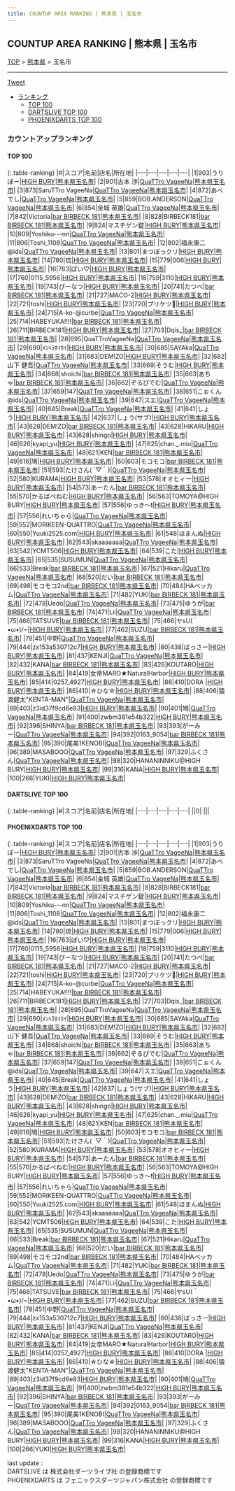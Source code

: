 ```yaml
---
title: COUNTUP AREA RANKING | 熊本県 | 玉名市
---
```

## COUNTUP AREA RANKING | 熊本県 | 玉名市

[TOP](/darts/rank/) > [熊本県](/darts/rank/熊本県/) > 玉名市

___

<a href="https://twitter.com/share?ref_src=twsrc%5Etfw" data-text="COUNTUP AREA RANKING | 熊本県玉名市" class="twitter-share-button" data-hashtags="DARTSLIVE,PHOENIXDARTS,darts,ダーツ" data-show-count="false">Tweet</a>

* [ランキング](#カウントアップランキング)
    * [TOP 100](#top-100)
    * [DARTSLIVE TOP 100](#dartslive-top-100)
    * [PHOENIXDARTS TOP 100](#phoenixdarts-top-100)

### カウントアップランキング

#### TOP 100



{:.table-ranking}
|#|スコア|名前|店名|所在地|
|---|---|---|---|---|
|1|903|<span class="rank-name-pd">うりぼー</span>|<a href="https://vs.phoenixdarts.com/jp/shop/shopDetailInfo/s_51931?s_seq=51931">HIGH BURY</a>|<a href="/darts/rank/熊本県/玉名市">熊本県玉名市</a>|
|2|901|<span class="rank-name-pd"><span class="pro-icon-pd"></span>古本 渉</span>|<a href="https://vs.phoenixdarts.com/jp/shop/shopDetailInfo/s_56167?s_seq=56167">QuaTTro VageeNa</a>|<a href="/darts/rank/熊本県/玉名市">熊本県玉名市</a>|
|3|873|<span class="rank-name-pd">SaruTTro VageeNa</span>|<a href="https://vs.phoenixdarts.com/jp/shop/shopDetailInfo/s_56167?s_seq=56167">QuaTTro VageeNa</a>|<a href="/darts/rank/熊本県/玉名市">熊本県玉名市</a>|
|4|872|<span class="rank-name-pd">あべでし</span>|<a href="https://vs.phoenixdarts.com/jp/shop/shopDetailInfo/s_56167?s_seq=56167">QuaTTro VageeNa</a>|<a href="/darts/rank/熊本県/玉名市">熊本県玉名市</a>|
|5|859|<span class="rank-name-pd">BOB.ANDERSON</span>|<a href="https://vs.phoenixdarts.com/jp/shop/shopDetailInfo/s_56167?s_seq=56167">QuaTTro VageeNa</a>|<a href="/darts/rank/熊本県/玉名市">熊本県玉名市</a>|
|6|854|<span class="rank-name-pd">金城 英雄</span>|<a href="https://vs.phoenixdarts.com/jp/shop/shopDetailInfo/s_56167?s_seq=56167">QuaTTro VageeNa</a>|<a href="/darts/rank/熊本県/玉名市">熊本県玉名市</a>|
|7|842|<span class="rank-name-pd">Victoria</span>|<a href="https://vs.phoenixdarts.com/jp/shop/shopDetailInfo/s_92272?s_seq=92272">bar BIRBECK 181</a>|<a href="/darts/rank/熊本県/玉名市">熊本県玉名市</a>|
|8|828|<span class="rank-name-pd">BIRBECK181</span>|<a href="https://vs.phoenixdarts.com/jp/shop/shopDetailInfo/s_92272?s_seq=92272">bar BIRBECK 181</a>|<a href="/darts/rank/熊本県/玉名市">熊本県玉名市</a>|
|9|824|<span class="rank-name-pd">マスチゲン錠</span>|<a href="https://vs.phoenixdarts.com/jp/shop/shopDetailInfo/s_51931?s_seq=51931">HIGH BURY</a>|<a href="/darts/rank/熊本県/玉名市">熊本県玉名市</a>|
|10|809|<span class="rank-name-pd">Yoshiku---nn</span>|<a href="https://vs.phoenixdarts.com/jp/shop/shopDetailInfo/s_56167?s_seq=56167">QuaTTro VageeNa</a>|<a href="/darts/rank/熊本県/玉名市">熊本県玉名市</a>|
|11|806|<span class="rank-name-pd">Toshi_1108</span>|<a href="https://vs.phoenixdarts.com/jp/shop/shopDetailInfo/s_56167?s_seq=56167">QuaTTro VageeNa</a>|<a href="/darts/rank/熊本県/玉名市">熊本県玉名市</a>|
|12|802|<span class="rank-name-pd">福永康二@ids</span>|<a href="https://vs.phoenixdarts.com/jp/shop/shopDetailInfo/s_56167?s_seq=56167">QuaTTro VageeNa</a>|<a href="/darts/rank/熊本県/玉名市">熊本県玉名市</a>|
|13|801|<span class="rank-name-pd">まつぼっクリ</span>|<a href="https://vs.phoenixdarts.com/jp/shop/shopDetailInfo/s_51931?s_seq=51931">HIGH BURY</a>|<a href="/darts/rank/熊本県/玉名市">熊本県玉名市</a>|
|14|780|<span class="rank-name-pd">琉</span>|<a href="https://vs.phoenixdarts.com/jp/shop/shopDetailInfo/s_51931?s_seq=51931">HIGH BURY</a>|<a href="/darts/rank/熊本県/玉名市">熊本県玉名市</a>|
|15|779|<span class="rank-name-pd">006</span>|<a href="https://vs.phoenixdarts.com/jp/shop/shopDetailInfo/s_51931?s_seq=51931">HIGH BURY</a>|<a href="/darts/rank/熊本県/玉名市">熊本県玉名市</a>|
|16|763|<span class="rank-name-pd">ぽい♡</span>|<a href="https://vs.phoenixdarts.com/jp/shop/shopDetailInfo/s_51931?s_seq=51931">HIGH BURY</a>|<a href="/darts/rank/熊本県/玉名市">熊本県玉名市</a>|
|17|760|<span class="rank-name-pd">0115_5956</span>|<a href="https://vs.phoenixdarts.com/jp/shop/shopDetailInfo/s_51931?s_seq=51931">HIGH BURY</a>|<a href="/darts/rank/熊本県/玉名市">熊本県玉名市</a>|
|18|759|<span class="rank-name-pd">3110</span>|<a href="https://vs.phoenixdarts.com/jp/shop/shopDetailInfo/s_51931?s_seq=51931">HIGH BURY</a>|<a href="/darts/rank/熊本県/玉名市">熊本県玉名市</a>|
|19|743|<span class="rank-name-pd">ぴーなつ</span>|<a href="https://vs.phoenixdarts.com/jp/shop/shopDetailInfo/s_51931?s_seq=51931">HIGH BURY</a>|<a href="/darts/rank/熊本県/玉名市">熊本県玉名市</a>|
|20|741|<span class="rank-name-pd">たつべ</span>|<a href="https://vs.phoenixdarts.com/jp/shop/shopDetailInfo/s_92272?s_seq=92272">bar BIRBECK 181</a>|<a href="/darts/rank/熊本県/玉名市">熊本県玉名市</a>|
|21|727|<span class="rank-name-pd">MACO-2</span>|<a href="https://vs.phoenixdarts.com/jp/shop/shopDetailInfo/s_51931?s_seq=51931">HIGH BURY</a>|<a href="/darts/rank/熊本県/玉名市">熊本県玉名市</a>|
|22|721|<span class="rank-name-pd">toshi</span>|<a href="https://vs.phoenixdarts.com/jp/shop/shopDetailInfo/s_51931?s_seq=51931">HIGH BURY</a>|<a href="/darts/rank/熊本県/玉名市">熊本県玉名市</a>|
|23|720|<span class="rank-name-pd">プリケツ🍑</span>|<a href="https://vs.phoenixdarts.com/jp/shop/shopDetailInfo/s_51931?s_seq=51931">HIGH BURY</a>|<a href="/darts/rank/熊本県/玉名市">熊本県玉名市</a>|
|24|715|<span class="rank-name-pd">A-ko-@curbe</span>|<a href="https://vs.phoenixdarts.com/jp/shop/shopDetailInfo/s_56167?s_seq=56167">QuaTTro VageeNa</a>|<a href="/darts/rank/熊本県/玉名市">熊本県玉名市</a>|
|25|714|<span class="rank-name-pd">HABEYUKA!!!!</span>|<a href="https://vs.phoenixdarts.com/jp/shop/shopDetailInfo/s_92272?s_seq=92272">bar BIRBECK 181</a>|<a href="/darts/rank/熊本県/玉名市">熊本県玉名市</a>|
|26|711|<span class="rank-name-pd">BIRBECK181</span>|<a href="https://vs.phoenixdarts.com/jp/shop/shopDetailInfo/s_51931?s_seq=51931">HIGH BURY</a>|<a href="/darts/rank/熊本県/玉名市">熊本県玉名市</a>|
|27|703|<span class="rank-name-pd">Dqis_</span>|<a href="https://vs.phoenixdarts.com/jp/shop/shopDetailInfo/s_92272?s_seq=92272">bar BIRBECK 181</a>|<a href="/darts/rank/熊本県/玉名市">熊本県玉名市</a>|
|28|695|<span class="rank-name-pd">QuaTTroVageeNa</span>|<a href="https://vs.phoenixdarts.com/jp/shop/shopDetailInfo/s_56167?s_seq=56167">QuaTTro VageeNa</a>|<a href="/darts/rank/熊本県/玉名市">熊本県玉名市</a>|
|29|690|<span class="rank-name-pd">ﾒﾝﾍﾗﾎｲﾎｲ</span>|<a href="https://vs.phoenixdarts.com/jp/shop/shopDetailInfo/s_51931?s_seq=51931">HIGH BURY</a>|<a href="/darts/rank/熊本県/玉名市">熊本県玉名市</a>|
|30|685|<span class="rank-name-pd">SAYAka</span>|<a href="https://vs.phoenixdarts.com/jp/shop/shopDetailInfo/s_56167?s_seq=56167">QuaTTro VageeNa</a>|<a href="/darts/rank/熊本県/玉名市">熊本県玉名市</a>|
|31|683|<span class="rank-name-pd">DEM!ZO</span>|<a href="https://vs.phoenixdarts.com/jp/shop/shopDetailInfo/s_51931?s_seq=51931">HIGH BURY</a>|<a href="/darts/rank/熊本県/玉名市">熊本県玉名市</a>|
|32|682|<span class="rank-name-pd"><span class="pro-icon-pd"></span>山下 健吾</span>|<a href="https://vs.phoenixdarts.com/jp/shop/shopDetailInfo/s_56167?s_seq=56167">QuaTTro VageeNa</a>|<a href="/darts/rank/熊本県/玉名市">熊本県玉名市</a>|
|33|669|<span class="rank-name-pd">そうむ</span>|<a href="https://vs.phoenixdarts.com/jp/shop/shopDetailInfo/s_51931?s_seq=51931">HIGH BURY</a>|<a href="/darts/rank/熊本県/玉名市">熊本県玉名市</a>|
|34|668|<span class="rank-name-pd">shoichi</span>|<a href="https://vs.phoenixdarts.com/jp/shop/shopDetailInfo/s_92272?s_seq=92272">bar BIRBECK 181</a>|<a href="/darts/rank/熊本県/玉名市">熊本県玉名市</a>|
|35|663|<span class="rank-name-pd">あちゃ</span>|<a href="https://vs.phoenixdarts.com/jp/shop/shopDetailInfo/s_92272?s_seq=92272">bar BIRBECK 181</a>|<a href="/darts/rank/熊本県/玉名市">熊本県玉名市</a>|
|36|662|<span class="rank-name-pd">ぞるぴでむ</span>|<a href="https://vs.phoenixdarts.com/jp/shop/shopDetailInfo/s_56167?s_seq=56167">QuaTTro VageeNa</a>|<a href="/darts/rank/熊本県/玉名市">熊本県玉名市</a>|
|37|659|<span class="rank-name-pd">147</span>|<a href="https://vs.phoenixdarts.com/jp/shop/shopDetailInfo/s_56167?s_seq=56167">QuaTTro VageeNa</a>|<a href="/darts/rank/熊本県/玉名市">熊本県玉名市</a>|
|38|651|<span class="rank-name-pd">こぉくん@ids</span>|<a href="https://vs.phoenixdarts.com/jp/shop/shopDetailInfo/s_56167?s_seq=56167">QuaTTro VageeNa</a>|<a href="/darts/rank/熊本県/玉名市">熊本県玉名市</a>|
|39|647|<span class="rank-name-pd">スエ</span>|<a href="https://vs.phoenixdarts.com/jp/shop/shopDetailInfo/s_56167?s_seq=56167">QuaTTro VageeNa</a>|<a href="/darts/rank/熊本県/玉名市">熊本県玉名市</a>|
|40|645|<span class="rank-name-pd">Break</span>|<a href="https://vs.phoenixdarts.com/jp/shop/shopDetailInfo/s_56167?s_seq=56167">QuaTTro VageeNa</a>|<a href="/darts/rank/熊本県/玉名市">熊本県玉名市</a>|
|41|641|<span class="rank-name-pd">しょう</span>|<a href="https://vs.phoenixdarts.com/jp/shop/shopDetailInfo/s_51931?s_seq=51931">HIGH BURY</a>|<a href="/darts/rank/熊本県/玉名市">熊本県玉名市</a>|
|42|637|<span class="rank-name-pd">しょう(サブ)</span>|<a href="https://vs.phoenixdarts.com/jp/shop/shopDetailInfo/s_51931?s_seq=51931">HIGH BURY</a>|<a href="/darts/rank/熊本県/玉名市">熊本県玉名市</a>|
|43|628|<span class="rank-name-pd">DEM!ZO</span>|<a href="https://vs.phoenixdarts.com/jp/shop/shopDetailInfo/s_92272?s_seq=92272">bar BIRBECK 181</a>|<a href="/darts/rank/熊本県/玉名市">熊本県玉名市</a>|
|43|628|<span class="rank-name-pd">HIKARU</span>|<a href="https://vs.phoenixdarts.com/jp/shop/shopDetailInfo/s_51931?s_seq=51931">HIGH BURY</a>|<a href="/darts/rank/熊本県/玉名市">熊本県玉名市</a>|
|43|628|<span class="rank-name-pd">shingo</span>|<a href="https://vs.phoenixdarts.com/jp/shop/shopDetailInfo/s_51931?s_seq=51931">HIGH BURY</a>|<a href="/darts/rank/熊本県/玉名市">熊本県玉名市</a>|
|46|626|<span class="rank-name-pd">kyapi_yu</span>|<a href="https://vs.phoenixdarts.com/jp/shop/shopDetailInfo/s_51931?s_seq=51931">HIGH BURY</a>|<a href="/darts/rank/熊本県/玉名市">熊本県玉名市</a>|
|47|625|<span class="rank-name-pd">chan._.miu</span>|<a href="https://vs.phoenixdarts.com/jp/shop/shopDetailInfo/s_56167?s_seq=56167">QuaTTro VageeNa</a>|<a href="/darts/rank/熊本県/玉名市">熊本県玉名市</a>|
|48|621|<span class="rank-name-pd">KEN</span>|<a href="https://vs.phoenixdarts.com/jp/shop/shopDetailInfo/s_92272?s_seq=92272">bar BIRBECK 181</a>|<a href="/darts/rank/熊本県/玉名市">熊本県玉名市</a>|
|49|616|<span class="rank-name-pd">鳩</span>|<a href="https://vs.phoenixdarts.com/jp/shop/shopDetailInfo/s_51931?s_seq=51931">HIGH BURY</a>|<a href="/darts/rank/熊本県/玉名市">熊本県玉名市</a>|
|50|603|<span class="rank-name-pd">モコモコ</span>|<a href="https://vs.phoenixdarts.com/jp/shop/shopDetailInfo/s_92272?s_seq=92272">bar BIRBECK 181</a>|<a href="/darts/rank/熊本県/玉名市">熊本県玉名市</a>|
|51|593|<span class="rank-name-pd">たけさん( ´▽｀)</span>|<a href="https://vs.phoenixdarts.com/jp/shop/shopDetailInfo/s_56167?s_seq=56167">QuaTTro VageeNa</a>|<a href="/darts/rank/熊本県/玉名市">熊本県玉名市</a>|
|52|580|<span class="rank-name-pd">KURAMA</span>|<a href="https://vs.phoenixdarts.com/jp/shop/shopDetailInfo/s_51931?s_seq=51931">HIGH BURY</a>|<a href="/darts/rank/熊本県/玉名市">熊本県玉名市</a>|
|53|578|<span class="rank-name-pd">オオヒィー</span>|<a href="https://vs.phoenixdarts.com/jp/shop/shopDetailInfo/s_51931?s_seq=51931">HIGH BURY</a>|<a href="/darts/rank/熊本県/玉名市">熊本県玉名市</a>|
|54|573|<span class="rank-name-pd">あーたん</span>|<a href="https://vs.phoenixdarts.com/jp/shop/shopDetailInfo/s_92272?s_seq=92272">bar BIRBECK 181</a>|<a href="/darts/rank/熊本県/玉名市">熊本県玉名市</a>|
|55|570|<span class="rank-name-pd">かるばぺねむ</span>|<a href="https://vs.phoenixdarts.com/jp/shop/shopDetailInfo/s_51931?s_seq=51931">HIGH BURY</a>|<a href="/darts/rank/熊本県/玉名市">熊本県玉名市</a>|
|56|563|<span class="rank-name-pd">TOMOYA@HIGH BURY</span>|<a href="https://vs.phoenixdarts.com/jp/shop/shopDetailInfo/s_51931?s_seq=51931">HIGH BURY</a>|<a href="/darts/rank/熊本県/玉名市">熊本県玉名市</a>|
|57|556|<span class="rank-name-pd">ゆっき～❗️</span>|<a href="https://vs.phoenixdarts.com/jp/shop/shopDetailInfo/s_51931?s_seq=51931">HIGH BURY</a>|<a href="/darts/rank/熊本県/玉名市">熊本県玉名市</a>|
|57|556|<span class="rank-name-pd">れいちゃら</span>|<a href="https://vs.phoenixdarts.com/jp/shop/shopDetailInfo/s_56167?s_seq=56167">QuaTTro VageeNa</a>|<a href="/darts/rank/熊本県/玉名市">熊本県玉名市</a>|
|59|552|<span class="rank-name-pd">MORIKEEN-QUATTRO</span>|<a href="https://vs.phoenixdarts.com/jp/shop/shopDetailInfo/s_56167?s_seq=56167">QuaTTro VageeNa</a>|<a href="/darts/rank/熊本県/玉名市">熊本県玉名市</a>|
|60|550|<span class="rank-name-pd">Yuuki2525.com</span>|<a href="https://vs.phoenixdarts.com/jp/shop/shopDetailInfo/s_51931?s_seq=51931">HIGH BURY</a>|<a href="/darts/rank/熊本県/玉名市">熊本県玉名市</a>|
|61|548|<span class="rank-name-pd">ほまんぬ</span>|<a href="https://vs.phoenixdarts.com/jp/shop/shopDetailInfo/s_51931?s_seq=51931">HIGH BURY</a>|<a href="/darts/rank/熊本県/玉名市">熊本県玉名市</a>|
|62|543|<span class="rank-name-pd">akaaaaaaa</span>|<a href="https://vs.phoenixdarts.com/jp/shop/shopDetailInfo/s_56167?s_seq=56167">QuaTTro VageeNa</a>|<a href="/darts/rank/熊本県/玉名市">熊本県玉名市</a>|
|63|542|<span class="rank-name-pd">YCMT506</span>|<a href="https://vs.phoenixdarts.com/jp/shop/shopDetailInfo/s_51931?s_seq=51931">HIGH BURY</a>|<a href="/darts/rank/熊本県/玉名市">熊本県玉名市</a>|
|64|539|<span class="rank-name-pd">こた</span>|<a href="https://vs.phoenixdarts.com/jp/shop/shopDetailInfo/s_51931?s_seq=51931">HIGH BURY</a>|<a href="/darts/rank/熊本県/玉名市">熊本県玉名市</a>|
|65|535|<span class="rank-name-pd">SUSUMUN</span>|<a href="https://vs.phoenixdarts.com/jp/shop/shopDetailInfo/s_56167?s_seq=56167">QuaTTro VageeNa</a>|<a href="/darts/rank/熊本県/玉名市">熊本県玉名市</a>|
|66|533|<span class="rank-name-pd">Break</span>|<a href="https://vs.phoenixdarts.com/jp/shop/shopDetailInfo/s_92272?s_seq=92272">bar BIRBECK 181</a>|<a href="/darts/rank/熊本県/玉名市">熊本県玉名市</a>|
|67|521|<span class="rank-name-pd">Hikaru</span>|<a href="https://vs.phoenixdarts.com/jp/shop/shopDetailInfo/s_56167?s_seq=56167">QuaTTro VageeNa</a>|<a href="/darts/rank/熊本県/玉名市">熊本県玉名市</a>|
|68|520|<span class="rank-name-pd">だい</span>|<a href="https://vs.phoenixdarts.com/jp/shop/shopDetailInfo/s_92272?s_seq=92272">bar BIRBECK 181</a>|<a href="/darts/rank/熊本県/玉名市">熊本県玉名市</a>|
|69|498|<span class="rank-name-pd">モコモコ2nd</span>|<a href="https://vs.phoenixdarts.com/jp/shop/shopDetailInfo/s_92272?s_seq=92272">bar BIRBECK 181</a>|<a href="/darts/rank/熊本県/玉名市">熊本県玉名市</a>|
|70|484|<span class="rank-name-pd">HAベッカム</span>|<a href="https://vs.phoenixdarts.com/jp/shop/shopDetailInfo/s_56167?s_seq=56167">QuaTTro VageeNa</a>|<a href="/darts/rank/熊本県/玉名市">熊本県玉名市</a>|
|71|482|<span class="rank-name-pd">YUKI</span>|<a href="https://vs.phoenixdarts.com/jp/shop/shopDetailInfo/s_92272?s_seq=92272">bar BIRBECK 181</a>|<a href="/darts/rank/熊本県/玉名市">熊本県玉名市</a>|
|72|478|<span class="rank-name-pd">Uedo</span>|<a href="https://vs.phoenixdarts.com/jp/shop/shopDetailInfo/s_56167?s_seq=56167">QuaTTro VageeNa</a>|<a href="/darts/rank/熊本県/玉名市">熊本県玉名市</a>|
|73|475|<span class="rank-name-pd">ゆうが</span>|<a href="https://vs.phoenixdarts.com/jp/shop/shopDetailInfo/s_92272?s_seq=92272">bar BIRBECK 181</a>|<a href="/darts/rank/熊本県/玉名市">熊本県玉名市</a>|
|74|471|<span class="rank-name-pd">Lii</span>|<a href="https://vs.phoenixdarts.com/jp/shop/shopDetailInfo/s_56167?s_seq=56167">QuaTTro VageeNa</a>|<a href="/darts/rank/熊本県/玉名市">熊本県玉名市</a>|
|75|466|<span class="rank-name-pd">TATSUVE</span>|<a href="https://vs.phoenixdarts.com/jp/shop/shopDetailInfo/s_92272?s_seq=92272">bar BIRBECK 181</a>|<a href="/darts/rank/熊本県/玉名市">熊本県玉名市</a>|
|75|466|<span class="rank-name-pd">ヤsU(｀•ω•)/~</span>|<a href="https://vs.phoenixdarts.com/jp/shop/shopDetailInfo/s_51931?s_seq=51931">HIGH BURY</a>|<a href="/darts/rank/熊本県/玉名市">熊本県玉名市</a>|
|77|462|<span class="rank-name-pd">SUZU</span>|<a href="https://vs.phoenixdarts.com/jp/shop/shopDetailInfo/s_92272?s_seq=92272">bar BIRBECK 181</a>|<a href="/darts/rank/熊本県/玉名市">熊本県玉名市</a>|
|78|451|<span class="rank-name-pd">中野</span>|<a href="https://vs.phoenixdarts.com/jp/shop/shopDetailInfo/s_56167?s_seq=56167">QuaTTro VageeNa</a>|<a href="/darts/rank/熊本県/玉名市">熊本県玉名市</a>|
|79|444|<span class="rank-name-pd">zx153a530712c7</span>|<a href="https://vs.phoenixdarts.com/jp/shop/shopDetailInfo/s_51931?s_seq=51931">HIGH BURY</a>|<a href="/darts/rank/熊本県/玉名市">熊本県玉名市</a>|
|80|438|<span class="rank-name-pd">ばっさー</span>|<a href="https://vs.phoenixdarts.com/jp/shop/shopDetailInfo/s_51931?s_seq=51931">HIGH BURY</a>|<a href="/darts/rank/熊本県/玉名市">熊本県玉名市</a>|
|81|437|<span class="rank-name-pd">KENJI</span>|<a href="https://vs.phoenixdarts.com/jp/shop/shopDetailInfo/s_56167?s_seq=56167">QuaTTro VageeNa</a>|<a href="/darts/rank/熊本県/玉名市">熊本県玉名市</a>|
|82|432|<span class="rank-name-pd">KANA</span>|<a href="https://vs.phoenixdarts.com/jp/shop/shopDetailInfo/s_92272?s_seq=92272">bar BIRBECK 181</a>|<a href="/darts/rank/熊本県/玉名市">熊本県玉名市</a>|
|83|426|<span class="rank-name-pd">KOUTARO</span>|<a href="https://vs.phoenixdarts.com/jp/shop/shopDetailInfo/s_51931?s_seq=51931">HIGH BURY</a>|<a href="/darts/rank/熊本県/玉名市">熊本県玉名市</a>|
|84|419|<span class="rank-name-pd">女帝MARO★NaturalHarbor</span>|<a href="https://vs.phoenixdarts.com/jp/shop/shopDetailInfo/s_51931?s_seq=51931">HIGH BURY</a>|<a href="/darts/rank/熊本県/玉名市">熊本県玉名市</a>|
|85|414|<span class="rank-name-pd">0257_4927</span>|<a href="https://vs.phoenixdarts.com/jp/shop/shopDetailInfo/s_51931?s_seq=51931">HIGH BURY</a>|<a href="/darts/rank/熊本県/玉名市">熊本県玉名市</a>|
|86|410|<span class="rank-name-pd">DORA </span>|<a href="https://vs.phoenixdarts.com/jp/shop/shopDetailInfo/s_51931?s_seq=51931">HIGH BURY</a>|<a href="/darts/rank/熊本県/玉名市">熊本県玉名市</a>|
|86|410|<span class="rank-name-pd">☆ひな☆</span>|<a href="https://vs.phoenixdarts.com/jp/shop/shopDetailInfo/s_51931?s_seq=51931">HIGH BURY</a>|<a href="/darts/rank/熊本県/玉名市">熊本県玉名市</a>|
|88|406|<span class="rank-name-pd">猿渡健太&quot;KENTA-MAN&quot;</span>|<a href="https://vs.phoenixdarts.com/jp/shop/shopDetailInfo/s_56167?s_seq=56167">QuaTTro VageeNa</a>|<a href="/darts/rank/熊本県/玉名市">熊本県玉名市</a>|
|89|403|<span class="rank-name-pd">z3id37f9cd6e83</span>|<a href="https://vs.phoenixdarts.com/jp/shop/shopDetailInfo/s_51931?s_seq=51931">HIGH BURY</a>|<a href="/darts/rank/熊本県/玉名市">熊本県玉名市</a>|
|90|401|<span class="rank-name-pd">鳩</span>|<a href="https://vs.phoenixdarts.com/jp/shop/shopDetailInfo/s_56167?s_seq=56167">QuaTTro VageeNa</a>|<a href="/darts/rank/熊本県/玉名市">熊本県玉名市</a>|
|91|400|<span class="rank-name-pd">zwbm381e54b322</span>|<a href="https://vs.phoenixdarts.com/jp/shop/shopDetailInfo/s_51931?s_seq=51931">HIGH BURY</a>|<a href="/darts/rank/熊本県/玉名市">熊本県玉名市</a>|
|92|396|<span class="rank-name-pd">SHINYA</span>|<a href="https://vs.phoenixdarts.com/jp/shop/shopDetailInfo/s_92272?s_seq=92272">bar BIRBECK 181</a>|<a href="/darts/rank/熊本県/玉名市">熊本県玉名市</a>|
|93|393|<span class="rank-name-pd">がーみー</span>|<a href="https://vs.phoenixdarts.com/jp/shop/shopDetailInfo/s_56167?s_seq=56167">QuaTTro VageeNa</a>|<a href="/darts/rank/熊本県/玉名市">熊本県玉名市</a>|
|94|392|<span class="rank-name-pd">0163_9054</span>|<a href="https://vs.phoenixdarts.com/jp/shop/shopDetailInfo/s_92272?s_seq=92272">bar BIRBECK 181</a>|<a href="/darts/rank/熊本県/玉名市">熊本県玉名市</a>|
|95|390|<span class="rank-name-pd">尾美1KENOBI</span>|<a href="https://vs.phoenixdarts.com/jp/shop/shopDetailInfo/s_56167?s_seq=56167">QuaTTro VageeNa</a>|<a href="/darts/rank/熊本県/玉名市">熊本県玉名市</a>|
|96|389|<span class="rank-name-pd">MASABOOO</span>|<a href="https://vs.phoenixdarts.com/jp/shop/shopDetailInfo/s_56167?s_seq=56167">QuaTTro VageeNa</a>|<a href="/darts/rank/熊本県/玉名市">熊本県玉名市</a>|
|97|329|<span class="rank-name-pd">ふくさん</span>|<a href="https://vs.phoenixdarts.com/jp/shop/shopDetailInfo/s_56167?s_seq=56167">QuaTTro VageeNa</a>|<a href="/darts/rank/熊本県/玉名市">熊本県玉名市</a>|
|98|320|<span class="rank-name-pd">HANANINNIKU@HIGH BURY</span>|<a href="https://vs.phoenixdarts.com/jp/shop/shopDetailInfo/s_51931?s_seq=51931">HIGH BURY</a>|<a href="/darts/rank/熊本県/玉名市">熊本県玉名市</a>|
|99|316|<span class="rank-name-pd">KANA</span>|<a href="https://vs.phoenixdarts.com/jp/shop/shopDetailInfo/s_51931?s_seq=51931">HIGH BURY</a>|<a href="/darts/rank/熊本県/玉名市">熊本県玉名市</a>|
|100|266|<span class="rank-name-pd">YUKI</span>|<a href="https://vs.phoenixdarts.com/jp/shop/shopDetailInfo/s_51931?s_seq=51931">HIGH BURY</a>|<a href="/darts/rank/熊本県/玉名市">熊本県玉名市</a>|


#### DARTSLIVE TOP 100



{:.table-ranking}
|#|スコア|名前|店名|所在地|
|---|---|---|---|---|
||0|<span class="rank-name-dl"> </span>|<a href=""></a>|<a href="/darts/rank//"></a>|


#### PHOENIXDARTS TOP 100



{:.table-ranking}
|#|スコア|名前|店名|所在地|
|---|---|---|---|---|
|1|903|<span class="rank-name-pd">うりぼー</span>|<a href="https://vs.phoenixdarts.com/jp/shop/shopDetailInfo/s_51931?s_seq=51931">HIGH BURY</a>|<a href="/darts/rank/熊本県/玉名市">熊本県玉名市</a>|
|2|901|<span class="rank-name-pd"><span class="pro-icon-pd"></span>古本 渉</span>|<a href="https://vs.phoenixdarts.com/jp/shop/shopDetailInfo/s_56167?s_seq=56167">QuaTTro VageeNa</a>|<a href="/darts/rank/熊本県/玉名市">熊本県玉名市</a>|
|3|873|<span class="rank-name-pd">SaruTTro VageeNa</span>|<a href="https://vs.phoenixdarts.com/jp/shop/shopDetailInfo/s_56167?s_seq=56167">QuaTTro VageeNa</a>|<a href="/darts/rank/熊本県/玉名市">熊本県玉名市</a>|
|4|872|<span class="rank-name-pd">あべでし</span>|<a href="https://vs.phoenixdarts.com/jp/shop/shopDetailInfo/s_56167?s_seq=56167">QuaTTro VageeNa</a>|<a href="/darts/rank/熊本県/玉名市">熊本県玉名市</a>|
|5|859|<span class="rank-name-pd">BOB.ANDERSON</span>|<a href="https://vs.phoenixdarts.com/jp/shop/shopDetailInfo/s_56167?s_seq=56167">QuaTTro VageeNa</a>|<a href="/darts/rank/熊本県/玉名市">熊本県玉名市</a>|
|6|854|<span class="rank-name-pd">金城 英雄</span>|<a href="https://vs.phoenixdarts.com/jp/shop/shopDetailInfo/s_56167?s_seq=56167">QuaTTro VageeNa</a>|<a href="/darts/rank/熊本県/玉名市">熊本県玉名市</a>|
|7|842|<span class="rank-name-pd">Victoria</span>|<a href="https://vs.phoenixdarts.com/jp/shop/shopDetailInfo/s_92272?s_seq=92272">bar BIRBECK 181</a>|<a href="/darts/rank/熊本県/玉名市">熊本県玉名市</a>|
|8|828|<span class="rank-name-pd">BIRBECK181</span>|<a href="https://vs.phoenixdarts.com/jp/shop/shopDetailInfo/s_92272?s_seq=92272">bar BIRBECK 181</a>|<a href="/darts/rank/熊本県/玉名市">熊本県玉名市</a>|
|9|824|<span class="rank-name-pd">マスチゲン錠</span>|<a href="https://vs.phoenixdarts.com/jp/shop/shopDetailInfo/s_51931?s_seq=51931">HIGH BURY</a>|<a href="/darts/rank/熊本県/玉名市">熊本県玉名市</a>|
|10|809|<span class="rank-name-pd">Yoshiku---nn</span>|<a href="https://vs.phoenixdarts.com/jp/shop/shopDetailInfo/s_56167?s_seq=56167">QuaTTro VageeNa</a>|<a href="/darts/rank/熊本県/玉名市">熊本県玉名市</a>|
|11|806|<span class="rank-name-pd">Toshi_1108</span>|<a href="https://vs.phoenixdarts.com/jp/shop/shopDetailInfo/s_56167?s_seq=56167">QuaTTro VageeNa</a>|<a href="/darts/rank/熊本県/玉名市">熊本県玉名市</a>|
|12|802|<span class="rank-name-pd">福永康二@ids</span>|<a href="https://vs.phoenixdarts.com/jp/shop/shopDetailInfo/s_56167?s_seq=56167">QuaTTro VageeNa</a>|<a href="/darts/rank/熊本県/玉名市">熊本県玉名市</a>|
|13|801|<span class="rank-name-pd">まつぼっクリ</span>|<a href="https://vs.phoenixdarts.com/jp/shop/shopDetailInfo/s_51931?s_seq=51931">HIGH BURY</a>|<a href="/darts/rank/熊本県/玉名市">熊本県玉名市</a>|
|14|780|<span class="rank-name-pd">琉</span>|<a href="https://vs.phoenixdarts.com/jp/shop/shopDetailInfo/s_51931?s_seq=51931">HIGH BURY</a>|<a href="/darts/rank/熊本県/玉名市">熊本県玉名市</a>|
|15|779|<span class="rank-name-pd">006</span>|<a href="https://vs.phoenixdarts.com/jp/shop/shopDetailInfo/s_51931?s_seq=51931">HIGH BURY</a>|<a href="/darts/rank/熊本県/玉名市">熊本県玉名市</a>|
|16|763|<span class="rank-name-pd">ぽい♡</span>|<a href="https://vs.phoenixdarts.com/jp/shop/shopDetailInfo/s_51931?s_seq=51931">HIGH BURY</a>|<a href="/darts/rank/熊本県/玉名市">熊本県玉名市</a>|
|17|760|<span class="rank-name-pd">0115_5956</span>|<a href="https://vs.phoenixdarts.com/jp/shop/shopDetailInfo/s_51931?s_seq=51931">HIGH BURY</a>|<a href="/darts/rank/熊本県/玉名市">熊本県玉名市</a>|
|18|759|<span class="rank-name-pd">3110</span>|<a href="https://vs.phoenixdarts.com/jp/shop/shopDetailInfo/s_51931?s_seq=51931">HIGH BURY</a>|<a href="/darts/rank/熊本県/玉名市">熊本県玉名市</a>|
|19|743|<span class="rank-name-pd">ぴーなつ</span>|<a href="https://vs.phoenixdarts.com/jp/shop/shopDetailInfo/s_51931?s_seq=51931">HIGH BURY</a>|<a href="/darts/rank/熊本県/玉名市">熊本県玉名市</a>|
|20|741|<span class="rank-name-pd">たつべ</span>|<a href="https://vs.phoenixdarts.com/jp/shop/shopDetailInfo/s_92272?s_seq=92272">bar BIRBECK 181</a>|<a href="/darts/rank/熊本県/玉名市">熊本県玉名市</a>|
|21|727|<span class="rank-name-pd">MACO-2</span>|<a href="https://vs.phoenixdarts.com/jp/shop/shopDetailInfo/s_51931?s_seq=51931">HIGH BURY</a>|<a href="/darts/rank/熊本県/玉名市">熊本県玉名市</a>|
|22|721|<span class="rank-name-pd">toshi</span>|<a href="https://vs.phoenixdarts.com/jp/shop/shopDetailInfo/s_51931?s_seq=51931">HIGH BURY</a>|<a href="/darts/rank/熊本県/玉名市">熊本県玉名市</a>|
|23|720|<span class="rank-name-pd">プリケツ🍑</span>|<a href="https://vs.phoenixdarts.com/jp/shop/shopDetailInfo/s_51931?s_seq=51931">HIGH BURY</a>|<a href="/darts/rank/熊本県/玉名市">熊本県玉名市</a>|
|24|715|<span class="rank-name-pd">A-ko-@curbe</span>|<a href="https://vs.phoenixdarts.com/jp/shop/shopDetailInfo/s_56167?s_seq=56167">QuaTTro VageeNa</a>|<a href="/darts/rank/熊本県/玉名市">熊本県玉名市</a>|
|25|714|<span class="rank-name-pd">HABEYUKA!!!!</span>|<a href="https://vs.phoenixdarts.com/jp/shop/shopDetailInfo/s_92272?s_seq=92272">bar BIRBECK 181</a>|<a href="/darts/rank/熊本県/玉名市">熊本県玉名市</a>|
|26|711|<span class="rank-name-pd">BIRBECK181</span>|<a href="https://vs.phoenixdarts.com/jp/shop/shopDetailInfo/s_51931?s_seq=51931">HIGH BURY</a>|<a href="/darts/rank/熊本県/玉名市">熊本県玉名市</a>|
|27|703|<span class="rank-name-pd">Dqis_</span>|<a href="https://vs.phoenixdarts.com/jp/shop/shopDetailInfo/s_92272?s_seq=92272">bar BIRBECK 181</a>|<a href="/darts/rank/熊本県/玉名市">熊本県玉名市</a>|
|28|695|<span class="rank-name-pd">QuaTTroVageeNa</span>|<a href="https://vs.phoenixdarts.com/jp/shop/shopDetailInfo/s_56167?s_seq=56167">QuaTTro VageeNa</a>|<a href="/darts/rank/熊本県/玉名市">熊本県玉名市</a>|
|29|690|<span class="rank-name-pd">ﾒﾝﾍﾗﾎｲﾎｲ</span>|<a href="https://vs.phoenixdarts.com/jp/shop/shopDetailInfo/s_51931?s_seq=51931">HIGH BURY</a>|<a href="/darts/rank/熊本県/玉名市">熊本県玉名市</a>|
|30|685|<span class="rank-name-pd">SAYAka</span>|<a href="https://vs.phoenixdarts.com/jp/shop/shopDetailInfo/s_56167?s_seq=56167">QuaTTro VageeNa</a>|<a href="/darts/rank/熊本県/玉名市">熊本県玉名市</a>|
|31|683|<span class="rank-name-pd">DEM!ZO</span>|<a href="https://vs.phoenixdarts.com/jp/shop/shopDetailInfo/s_51931?s_seq=51931">HIGH BURY</a>|<a href="/darts/rank/熊本県/玉名市">熊本県玉名市</a>|
|32|682|<span class="rank-name-pd"><span class="pro-icon-pd"></span>山下 健吾</span>|<a href="https://vs.phoenixdarts.com/jp/shop/shopDetailInfo/s_56167?s_seq=56167">QuaTTro VageeNa</a>|<a href="/darts/rank/熊本県/玉名市">熊本県玉名市</a>|
|33|669|<span class="rank-name-pd">そうむ</span>|<a href="https://vs.phoenixdarts.com/jp/shop/shopDetailInfo/s_51931?s_seq=51931">HIGH BURY</a>|<a href="/darts/rank/熊本県/玉名市">熊本県玉名市</a>|
|34|668|<span class="rank-name-pd">shoichi</span>|<a href="https://vs.phoenixdarts.com/jp/shop/shopDetailInfo/s_92272?s_seq=92272">bar BIRBECK 181</a>|<a href="/darts/rank/熊本県/玉名市">熊本県玉名市</a>|
|35|663|<span class="rank-name-pd">あちゃ</span>|<a href="https://vs.phoenixdarts.com/jp/shop/shopDetailInfo/s_92272?s_seq=92272">bar BIRBECK 181</a>|<a href="/darts/rank/熊本県/玉名市">熊本県玉名市</a>|
|36|662|<span class="rank-name-pd">ぞるぴでむ</span>|<a href="https://vs.phoenixdarts.com/jp/shop/shopDetailInfo/s_56167?s_seq=56167">QuaTTro VageeNa</a>|<a href="/darts/rank/熊本県/玉名市">熊本県玉名市</a>|
|37|659|<span class="rank-name-pd">147</span>|<a href="https://vs.phoenixdarts.com/jp/shop/shopDetailInfo/s_56167?s_seq=56167">QuaTTro VageeNa</a>|<a href="/darts/rank/熊本県/玉名市">熊本県玉名市</a>|
|38|651|<span class="rank-name-pd">こぉくん@ids</span>|<a href="https://vs.phoenixdarts.com/jp/shop/shopDetailInfo/s_56167?s_seq=56167">QuaTTro VageeNa</a>|<a href="/darts/rank/熊本県/玉名市">熊本県玉名市</a>|
|39|647|<span class="rank-name-pd">スエ</span>|<a href="https://vs.phoenixdarts.com/jp/shop/shopDetailInfo/s_56167?s_seq=56167">QuaTTro VageeNa</a>|<a href="/darts/rank/熊本県/玉名市">熊本県玉名市</a>|
|40|645|<span class="rank-name-pd">Break</span>|<a href="https://vs.phoenixdarts.com/jp/shop/shopDetailInfo/s_56167?s_seq=56167">QuaTTro VageeNa</a>|<a href="/darts/rank/熊本県/玉名市">熊本県玉名市</a>|
|41|641|<span class="rank-name-pd">しょう</span>|<a href="https://vs.phoenixdarts.com/jp/shop/shopDetailInfo/s_51931?s_seq=51931">HIGH BURY</a>|<a href="/darts/rank/熊本県/玉名市">熊本県玉名市</a>|
|42|637|<span class="rank-name-pd">しょう(サブ)</span>|<a href="https://vs.phoenixdarts.com/jp/shop/shopDetailInfo/s_51931?s_seq=51931">HIGH BURY</a>|<a href="/darts/rank/熊本県/玉名市">熊本県玉名市</a>|
|43|628|<span class="rank-name-pd">DEM!ZO</span>|<a href="https://vs.phoenixdarts.com/jp/shop/shopDetailInfo/s_92272?s_seq=92272">bar BIRBECK 181</a>|<a href="/darts/rank/熊本県/玉名市">熊本県玉名市</a>|
|43|628|<span class="rank-name-pd">HIKARU</span>|<a href="https://vs.phoenixdarts.com/jp/shop/shopDetailInfo/s_51931?s_seq=51931">HIGH BURY</a>|<a href="/darts/rank/熊本県/玉名市">熊本県玉名市</a>|
|43|628|<span class="rank-name-pd">shingo</span>|<a href="https://vs.phoenixdarts.com/jp/shop/shopDetailInfo/s_51931?s_seq=51931">HIGH BURY</a>|<a href="/darts/rank/熊本県/玉名市">熊本県玉名市</a>|
|46|626|<span class="rank-name-pd">kyapi_yu</span>|<a href="https://vs.phoenixdarts.com/jp/shop/shopDetailInfo/s_51931?s_seq=51931">HIGH BURY</a>|<a href="/darts/rank/熊本県/玉名市">熊本県玉名市</a>|
|47|625|<span class="rank-name-pd">chan._.miu</span>|<a href="https://vs.phoenixdarts.com/jp/shop/shopDetailInfo/s_56167?s_seq=56167">QuaTTro VageeNa</a>|<a href="/darts/rank/熊本県/玉名市">熊本県玉名市</a>|
|48|621|<span class="rank-name-pd">KEN</span>|<a href="https://vs.phoenixdarts.com/jp/shop/shopDetailInfo/s_92272?s_seq=92272">bar BIRBECK 181</a>|<a href="/darts/rank/熊本県/玉名市">熊本県玉名市</a>|
|49|616|<span class="rank-name-pd">鳩</span>|<a href="https://vs.phoenixdarts.com/jp/shop/shopDetailInfo/s_51931?s_seq=51931">HIGH BURY</a>|<a href="/darts/rank/熊本県/玉名市">熊本県玉名市</a>|
|50|603|<span class="rank-name-pd">モコモコ</span>|<a href="https://vs.phoenixdarts.com/jp/shop/shopDetailInfo/s_92272?s_seq=92272">bar BIRBECK 181</a>|<a href="/darts/rank/熊本県/玉名市">熊本県玉名市</a>|
|51|593|<span class="rank-name-pd">たけさん( ´▽｀)</span>|<a href="https://vs.phoenixdarts.com/jp/shop/shopDetailInfo/s_56167?s_seq=56167">QuaTTro VageeNa</a>|<a href="/darts/rank/熊本県/玉名市">熊本県玉名市</a>|
|52|580|<span class="rank-name-pd">KURAMA</span>|<a href="https://vs.phoenixdarts.com/jp/shop/shopDetailInfo/s_51931?s_seq=51931">HIGH BURY</a>|<a href="/darts/rank/熊本県/玉名市">熊本県玉名市</a>|
|53|578|<span class="rank-name-pd">オオヒィー</span>|<a href="https://vs.phoenixdarts.com/jp/shop/shopDetailInfo/s_51931?s_seq=51931">HIGH BURY</a>|<a href="/darts/rank/熊本県/玉名市">熊本県玉名市</a>|
|54|573|<span class="rank-name-pd">あーたん</span>|<a href="https://vs.phoenixdarts.com/jp/shop/shopDetailInfo/s_92272?s_seq=92272">bar BIRBECK 181</a>|<a href="/darts/rank/熊本県/玉名市">熊本県玉名市</a>|
|55|570|<span class="rank-name-pd">かるばぺねむ</span>|<a href="https://vs.phoenixdarts.com/jp/shop/shopDetailInfo/s_51931?s_seq=51931">HIGH BURY</a>|<a href="/darts/rank/熊本県/玉名市">熊本県玉名市</a>|
|56|563|<span class="rank-name-pd">TOMOYA@HIGH BURY</span>|<a href="https://vs.phoenixdarts.com/jp/shop/shopDetailInfo/s_51931?s_seq=51931">HIGH BURY</a>|<a href="/darts/rank/熊本県/玉名市">熊本県玉名市</a>|
|57|556|<span class="rank-name-pd">ゆっき～❗️</span>|<a href="https://vs.phoenixdarts.com/jp/shop/shopDetailInfo/s_51931?s_seq=51931">HIGH BURY</a>|<a href="/darts/rank/熊本県/玉名市">熊本県玉名市</a>|
|57|556|<span class="rank-name-pd">れいちゃら</span>|<a href="https://vs.phoenixdarts.com/jp/shop/shopDetailInfo/s_56167?s_seq=56167">QuaTTro VageeNa</a>|<a href="/darts/rank/熊本県/玉名市">熊本県玉名市</a>|
|59|552|<span class="rank-name-pd">MORIKEEN-QUATTRO</span>|<a href="https://vs.phoenixdarts.com/jp/shop/shopDetailInfo/s_56167?s_seq=56167">QuaTTro VageeNa</a>|<a href="/darts/rank/熊本県/玉名市">熊本県玉名市</a>|
|60|550|<span class="rank-name-pd">Yuuki2525.com</span>|<a href="https://vs.phoenixdarts.com/jp/shop/shopDetailInfo/s_51931?s_seq=51931">HIGH BURY</a>|<a href="/darts/rank/熊本県/玉名市">熊本県玉名市</a>|
|61|548|<span class="rank-name-pd">ほまんぬ</span>|<a href="https://vs.phoenixdarts.com/jp/shop/shopDetailInfo/s_51931?s_seq=51931">HIGH BURY</a>|<a href="/darts/rank/熊本県/玉名市">熊本県玉名市</a>|
|62|543|<span class="rank-name-pd">akaaaaaaa</span>|<a href="https://vs.phoenixdarts.com/jp/shop/shopDetailInfo/s_56167?s_seq=56167">QuaTTro VageeNa</a>|<a href="/darts/rank/熊本県/玉名市">熊本県玉名市</a>|
|63|542|<span class="rank-name-pd">YCMT506</span>|<a href="https://vs.phoenixdarts.com/jp/shop/shopDetailInfo/s_51931?s_seq=51931">HIGH BURY</a>|<a href="/darts/rank/熊本県/玉名市">熊本県玉名市</a>|
|64|539|<span class="rank-name-pd">こた</span>|<a href="https://vs.phoenixdarts.com/jp/shop/shopDetailInfo/s_51931?s_seq=51931">HIGH BURY</a>|<a href="/darts/rank/熊本県/玉名市">熊本県玉名市</a>|
|65|535|<span class="rank-name-pd">SUSUMUN</span>|<a href="https://vs.phoenixdarts.com/jp/shop/shopDetailInfo/s_56167?s_seq=56167">QuaTTro VageeNa</a>|<a href="/darts/rank/熊本県/玉名市">熊本県玉名市</a>|
|66|533|<span class="rank-name-pd">Break</span>|<a href="https://vs.phoenixdarts.com/jp/shop/shopDetailInfo/s_92272?s_seq=92272">bar BIRBECK 181</a>|<a href="/darts/rank/熊本県/玉名市">熊本県玉名市</a>|
|67|521|<span class="rank-name-pd">Hikaru</span>|<a href="https://vs.phoenixdarts.com/jp/shop/shopDetailInfo/s_56167?s_seq=56167">QuaTTro VageeNa</a>|<a href="/darts/rank/熊本県/玉名市">熊本県玉名市</a>|
|68|520|<span class="rank-name-pd">だい</span>|<a href="https://vs.phoenixdarts.com/jp/shop/shopDetailInfo/s_92272?s_seq=92272">bar BIRBECK 181</a>|<a href="/darts/rank/熊本県/玉名市">熊本県玉名市</a>|
|69|498|<span class="rank-name-pd">モコモコ2nd</span>|<a href="https://vs.phoenixdarts.com/jp/shop/shopDetailInfo/s_92272?s_seq=92272">bar BIRBECK 181</a>|<a href="/darts/rank/熊本県/玉名市">熊本県玉名市</a>|
|70|484|<span class="rank-name-pd">HAベッカム</span>|<a href="https://vs.phoenixdarts.com/jp/shop/shopDetailInfo/s_56167?s_seq=56167">QuaTTro VageeNa</a>|<a href="/darts/rank/熊本県/玉名市">熊本県玉名市</a>|
|71|482|<span class="rank-name-pd">YUKI</span>|<a href="https://vs.phoenixdarts.com/jp/shop/shopDetailInfo/s_92272?s_seq=92272">bar BIRBECK 181</a>|<a href="/darts/rank/熊本県/玉名市">熊本県玉名市</a>|
|72|478|<span class="rank-name-pd">Uedo</span>|<a href="https://vs.phoenixdarts.com/jp/shop/shopDetailInfo/s_56167?s_seq=56167">QuaTTro VageeNa</a>|<a href="/darts/rank/熊本県/玉名市">熊本県玉名市</a>|
|73|475|<span class="rank-name-pd">ゆうが</span>|<a href="https://vs.phoenixdarts.com/jp/shop/shopDetailInfo/s_92272?s_seq=92272">bar BIRBECK 181</a>|<a href="/darts/rank/熊本県/玉名市">熊本県玉名市</a>|
|74|471|<span class="rank-name-pd">Lii</span>|<a href="https://vs.phoenixdarts.com/jp/shop/shopDetailInfo/s_56167?s_seq=56167">QuaTTro VageeNa</a>|<a href="/darts/rank/熊本県/玉名市">熊本県玉名市</a>|
|75|466|<span class="rank-name-pd">TATSUVE</span>|<a href="https://vs.phoenixdarts.com/jp/shop/shopDetailInfo/s_92272?s_seq=92272">bar BIRBECK 181</a>|<a href="/darts/rank/熊本県/玉名市">熊本県玉名市</a>|
|75|466|<span class="rank-name-pd">ヤsU(｀•ω•)/~</span>|<a href="https://vs.phoenixdarts.com/jp/shop/shopDetailInfo/s_51931?s_seq=51931">HIGH BURY</a>|<a href="/darts/rank/熊本県/玉名市">熊本県玉名市</a>|
|77|462|<span class="rank-name-pd">SUZU</span>|<a href="https://vs.phoenixdarts.com/jp/shop/shopDetailInfo/s_92272?s_seq=92272">bar BIRBECK 181</a>|<a href="/darts/rank/熊本県/玉名市">熊本県玉名市</a>|
|78|451|<span class="rank-name-pd">中野</span>|<a href="https://vs.phoenixdarts.com/jp/shop/shopDetailInfo/s_56167?s_seq=56167">QuaTTro VageeNa</a>|<a href="/darts/rank/熊本県/玉名市">熊本県玉名市</a>|
|79|444|<span class="rank-name-pd">zx153a530712c7</span>|<a href="https://vs.phoenixdarts.com/jp/shop/shopDetailInfo/s_51931?s_seq=51931">HIGH BURY</a>|<a href="/darts/rank/熊本県/玉名市">熊本県玉名市</a>|
|80|438|<span class="rank-name-pd">ばっさー</span>|<a href="https://vs.phoenixdarts.com/jp/shop/shopDetailInfo/s_51931?s_seq=51931">HIGH BURY</a>|<a href="/darts/rank/熊本県/玉名市">熊本県玉名市</a>|
|81|437|<span class="rank-name-pd">KENJI</span>|<a href="https://vs.phoenixdarts.com/jp/shop/shopDetailInfo/s_56167?s_seq=56167">QuaTTro VageeNa</a>|<a href="/darts/rank/熊本県/玉名市">熊本県玉名市</a>|
|82|432|<span class="rank-name-pd">KANA</span>|<a href="https://vs.phoenixdarts.com/jp/shop/shopDetailInfo/s_92272?s_seq=92272">bar BIRBECK 181</a>|<a href="/darts/rank/熊本県/玉名市">熊本県玉名市</a>|
|83|426|<span class="rank-name-pd">KOUTARO</span>|<a href="https://vs.phoenixdarts.com/jp/shop/shopDetailInfo/s_51931?s_seq=51931">HIGH BURY</a>|<a href="/darts/rank/熊本県/玉名市">熊本県玉名市</a>|
|84|419|<span class="rank-name-pd">女帝MARO★NaturalHarbor</span>|<a href="https://vs.phoenixdarts.com/jp/shop/shopDetailInfo/s_51931?s_seq=51931">HIGH BURY</a>|<a href="/darts/rank/熊本県/玉名市">熊本県玉名市</a>|
|85|414|<span class="rank-name-pd">0257_4927</span>|<a href="https://vs.phoenixdarts.com/jp/shop/shopDetailInfo/s_51931?s_seq=51931">HIGH BURY</a>|<a href="/darts/rank/熊本県/玉名市">熊本県玉名市</a>|
|86|410|<span class="rank-name-pd">DORA </span>|<a href="https://vs.phoenixdarts.com/jp/shop/shopDetailInfo/s_51931?s_seq=51931">HIGH BURY</a>|<a href="/darts/rank/熊本県/玉名市">熊本県玉名市</a>|
|86|410|<span class="rank-name-pd">☆ひな☆</span>|<a href="https://vs.phoenixdarts.com/jp/shop/shopDetailInfo/s_51931?s_seq=51931">HIGH BURY</a>|<a href="/darts/rank/熊本県/玉名市">熊本県玉名市</a>|
|88|406|<span class="rank-name-pd">猿渡健太&quot;KENTA-MAN&quot;</span>|<a href="https://vs.phoenixdarts.com/jp/shop/shopDetailInfo/s_56167?s_seq=56167">QuaTTro VageeNa</a>|<a href="/darts/rank/熊本県/玉名市">熊本県玉名市</a>|
|89|403|<span class="rank-name-pd">z3id37f9cd6e83</span>|<a href="https://vs.phoenixdarts.com/jp/shop/shopDetailInfo/s_51931?s_seq=51931">HIGH BURY</a>|<a href="/darts/rank/熊本県/玉名市">熊本県玉名市</a>|
|90|401|<span class="rank-name-pd">鳩</span>|<a href="https://vs.phoenixdarts.com/jp/shop/shopDetailInfo/s_56167?s_seq=56167">QuaTTro VageeNa</a>|<a href="/darts/rank/熊本県/玉名市">熊本県玉名市</a>|
|91|400|<span class="rank-name-pd">zwbm381e54b322</span>|<a href="https://vs.phoenixdarts.com/jp/shop/shopDetailInfo/s_51931?s_seq=51931">HIGH BURY</a>|<a href="/darts/rank/熊本県/玉名市">熊本県玉名市</a>|
|92|396|<span class="rank-name-pd">SHINYA</span>|<a href="https://vs.phoenixdarts.com/jp/shop/shopDetailInfo/s_92272?s_seq=92272">bar BIRBECK 181</a>|<a href="/darts/rank/熊本県/玉名市">熊本県玉名市</a>|
|93|393|<span class="rank-name-pd">がーみー</span>|<a href="https://vs.phoenixdarts.com/jp/shop/shopDetailInfo/s_56167?s_seq=56167">QuaTTro VageeNa</a>|<a href="/darts/rank/熊本県/玉名市">熊本県玉名市</a>|
|94|392|<span class="rank-name-pd">0163_9054</span>|<a href="https://vs.phoenixdarts.com/jp/shop/shopDetailInfo/s_92272?s_seq=92272">bar BIRBECK 181</a>|<a href="/darts/rank/熊本県/玉名市">熊本県玉名市</a>|
|95|390|<span class="rank-name-pd">尾美1KENOBI</span>|<a href="https://vs.phoenixdarts.com/jp/shop/shopDetailInfo/s_56167?s_seq=56167">QuaTTro VageeNa</a>|<a href="/darts/rank/熊本県/玉名市">熊本県玉名市</a>|
|96|389|<span class="rank-name-pd">MASABOOO</span>|<a href="https://vs.phoenixdarts.com/jp/shop/shopDetailInfo/s_56167?s_seq=56167">QuaTTro VageeNa</a>|<a href="/darts/rank/熊本県/玉名市">熊本県玉名市</a>|
|97|329|<span class="rank-name-pd">ふくさん</span>|<a href="https://vs.phoenixdarts.com/jp/shop/shopDetailInfo/s_56167?s_seq=56167">QuaTTro VageeNa</a>|<a href="/darts/rank/熊本県/玉名市">熊本県玉名市</a>|
|98|320|<span class="rank-name-pd">HANANINNIKU@HIGH BURY</span>|<a href="https://vs.phoenixdarts.com/jp/shop/shopDetailInfo/s_51931?s_seq=51931">HIGH BURY</a>|<a href="/darts/rank/熊本県/玉名市">熊本県玉名市</a>|
|99|316|<span class="rank-name-pd">KANA</span>|<a href="https://vs.phoenixdarts.com/jp/shop/shopDetailInfo/s_51931?s_seq=51931">HIGH BURY</a>|<a href="/darts/rank/熊本県/玉名市">熊本県玉名市</a>|
|100|266|<span class="rank-name-pd">YUKI</span>|<a href="https://vs.phoenixdarts.com/jp/shop/shopDetailInfo/s_51931?s_seq=51931">HIGH BURY</a>|<a href="/darts/rank/熊本県/玉名市">熊本県玉名市</a>|


<div class="footer border-top border-gray-light mt-5 pt-3 text-right text-gray">
    last update : <span style="font-weight: italic" id="foot_last_modified"></span><br />
    DARTSLIVE は 株式会社ダーツライブ社 の登録商標です<br />
    PHOENIXDARTS は フェニックスダーツジャパン株式会社 の登録商標です<br />
</div>

<script src="https://cdnjs.cloudflare.com/ajax/libs/jquery.tablesorter/2.31.3/js/jquery.tablesorter.min.js" integrity="sha512-qzgd5cYSZcosqpzpn7zF2ZId8f/8CHmFKZ8j7mU4OUXTNRd5g+ZHBPsgKEwoqxCtdQvExE5LprwwPAgoicguNg==" crossorigin="anonymous" referrerpolicy="no-referrer"></script>
<link rel="stylesheet" href="https://cdnjs.cloudflare.com/ajax/libs/jquery.tablesorter/2.31.3/css/theme.default.min.css" integrity="sha512-wghhOJkjQX0Lh3NSWvNKeZ0ZpNn+SPVXX1Qyc9OCaogADktxrBiBdKGDoqVUOyhStvMBmJQ8ZdMHiR3wuEq8+w==" crossorigin="anonymous" referrerpolicy="no-referrer" />
<script>
$(function() {
    $(".table-ranking").tablesorter({sortList:[[0, 0]]});
    $("#foot_last_modified").text(formatDate(new Date(document.lastModified), 'yyyy-MM-dd HH:mm:ss'));
});
</script>

<script async src="https://platform.twitter.com/widgets.js" charset="utf-8"></script>